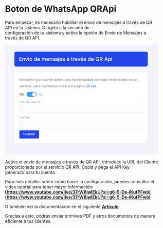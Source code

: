 # Boton de WhatsApp QRApi  

Para empezar, es necesario habilitar el envío de mensajes a través de QR API en tu sistema. Dirígete a la sección de  
configuración de tu sistema y activa la opción de Envío de Mensajes a través de QR API.  

![image](img/INtegracion_QR_1.jpg)  

Activa el envío de mensajes a través de QR API. Introduce la URL del Cliente proporcionada por el servicio QR API. Copia y pega el API Key  
generado para tu cuenta.  

Para más detalles sobre cómo hacer la configuración, puedes consultar el video tutorial para tener mayor información:  
**[https://www.youtube.com/live/37rW8jwIEkU?si=g6-5-De-IKufPFwb](https://www.youtube.com/live/37rW8jwIEkU?si=g6-5-De-IKufPFwb)**  

O también ver la documentación en el siguiente **[Artículo](https://fastura.github.io/documentacion/configuracion/empresa-empresa)**.  

Gracias a esto, podrás enviar archivos PDF y otros documentos de manera eficiente a tus clientes.